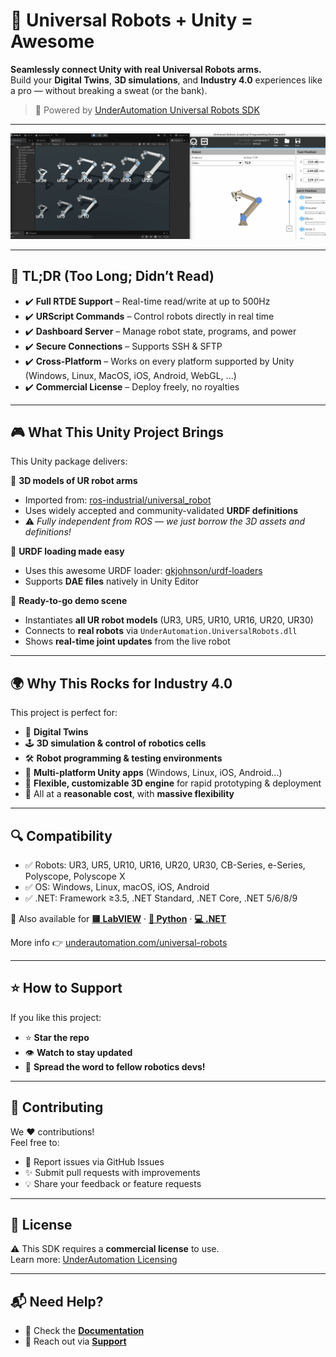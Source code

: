 # 🤖 Universal Robots + Unity = Awesome

**Seamlessly connect Unity with real Universal Robots arms.**  
Build your **Digital Twins**, **3D simulations**, and **Industry 4.0** experiences like a pro — without breaking a sweat (or the bank).

> 🚀 Powered by [UnderAutomation Universal Robots SDK](https://underautomation.com/universal-robots)

---

<p align="center">
<img src="https://raw.githubusercontent.com/underautomation/UniversalRobots.Unity/refs/heads/main/.github/assets/ur-unity.gif" alt="UR demo Unity"/>
</p>

---

## 🚀 TL;DR (Too Long; Didn’t Read)

- ✔️ **Full RTDE Support** – Real-time read/write at up to 500Hz  
- ✔️ **URScript Commands** – Control robots directly in real time  
- ✔️ **Dashboard Server** – Manage robot state, programs, and power  
- ✔️ **Secure Connections** – Supports SSH & SFTP  
- ✔️ **Cross-Platform** – Works on every platform supported by Unity (Windows, Linux, MacOS, iOS, Android, WebGL, ...)
- ✔️ **Commercial License** – Deploy freely, no royalties  

---

## 🎮 What This Unity Project Brings

This Unity package delivers:

🦾 **3D models of UR robot arms**  
- Imported from: [ros-industrial/universal_robot](https://github.com/ros-industrial/universal_robot)  
- Uses widely accepted and community-validated **URDF definitions**  
- ⚠️ *Fully independent from ROS — we just borrow the 3D assets and definitions!*

🧠 **URDF loading made easy**  
- Uses this awesome URDF loader: [gkjohnson/urdf-loaders](https://github.com/gkjohnson/urdf-loaders)  
- Supports **DAE files** natively in Unity Editor

🧩 **Ready-to-go demo scene**  
- Instantiates **all UR robot models** (UR3, UR5, UR10, UR16, UR20, UR30)  
- Connects to **real robots** via `UnderAutomation.UniversalRobots.dll`  
- Shows **real-time joint updates** from the live robot  

---

## 🌍 Why This Rocks for Industry 4.0

This project is perfect for:

- 🧿 **Digital Twins**  
- 🕹️ **3D simulation & control of robotics cells**  
- 🛠️ **Robot programming & testing environments**  
- 📱 **Multi-platform Unity apps** (Windows, Linux, iOS, Android...)  
- 🧰 **Flexible, customizable 3D engine** for rapid prototyping & deployment  
- 💸 All at a **reasonable cost**, with **massive flexibility**

---

## 🔍 Compatibility

- ✅ Robots: UR3, UR5, UR10, UR16, UR20, UR30, CB-Series, e-Series, Polyscope, Polyscope X  
- ✅ OS: Windows, Linux, macOS, iOS, Android
- ✅ .NET: Framework ≥3.5, .NET Standard, .NET Core, .NET 5/6/8/9  

🔗 Also available for **[🟨 LabVIEW](https://github.com/underautomation/UniversalRobots.vi)** · **[🐍 Python](https://github.com/underautomation/UniversalRobots.py)** · **[💻 .NET](https://github.com/underautomation/UniversalRobots.py)**

More info 👉 [underautomation.com/universal-robots](https://underautomation.com/universal-robots)

---

## ⭐ How to Support

If you like this project:

- ⭐ **Star the repo**  
- 👁️ **Watch to stay updated**  
- 📢 **Spread the word to fellow robotics devs!**

---

## 📢 Contributing

We ❤️ contributions!  
Feel free to:

- 🐞 Report issues via GitHub Issues  
- ✨ Submit pull requests with improvements  
- 💡 Share your feedback or feature requests  

---

## 📜 License

⚠️ This SDK requires a **commercial license** to use.  
Learn more: [UnderAutomation Licensing](https://underautomation.com/universal-robots)

---

## 📬 Need Help?

- 📖 Check the **[Documentation](https://underautomation.com/universal-robots)**  
- 📩 Reach out via **[Support](https://underautomation.com/contact)**  
